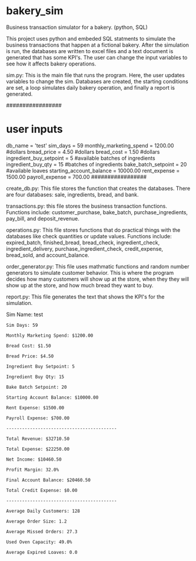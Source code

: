 # bakery_sim
Business transaction simulator for a bakery. (python, SQL)

This project uses python and embeded SQL statments to simulate the business transactions that happen at a fictional bakery. After the simulation is run, the databases are written to excel files and a text document is generated that has some KPI's. The user can change the input variables to see how it affects bakery operations.

sim.py: This is the main file that runs the program. Here, the user updates variables to change the sim. Databases are created, the starting conditions are set, a loop simulates daily bakery operation, and finally a report is generated.

#################
# user inputs
db_name = 'test'
sim_days = 59
monthly_marketing_spend = 1200.00 #dollars
bread_price = 4.50 #dollars
bread_cost = 1.50 #dollars
ingredient_buy_setpoint = 5 #available batches of ingredients
ingredient_buy_qty = 15 #batches of ingredients
bake_batch_setpoint = 20 #available loaves
starting_account_balance = 10000.00
rent_expense = 1500.00
payroll_expense = 700.00
#################


create_db.py: This file stores the function that creates the databases. There are four databases: sale, ingredients, bread, and bank.

transactions.py: this file stores the business transaction functions. Functions include: customer_purchase, bake_batch, purchase_ingredients, pay_bill, and deposit_revenue.

operations.py: This file stores functions that do practical things with the databases like check quantities or update values. Functions include: expired_batch, finished_bread, bread_check, ingredient_check, ingredient_delivery, purchase_ingredient_check, credit_expense, bread_sold, and account_balance.

order_generator.py: This file uses mathmatic functions and random number generators to simulate customer behavior. This is where the program decides how many customers will show up at the store, when they they will show up at the store, and how much bread they want to buy.

report.py: This file generates the text that shows the KPI's for the simulation.

Sim Name: test

    Sim Days: 59

    Monthly Marketing Spend: $1200.00

    Bread Cost: $1.50

    Bread Price: $4.50

    Ingredient Buy Setpoint: 5

    Ingredient Buy Qty: 15

    Bake Batch Setpoint: 20

    Starting Account Balance: $10000.00

    Rent Expense: $1500.00

    Payroll Expense: $700.00
 
    ------------------------------------------

    Total Revenue: $32710.50

    Total Expense: $22250.00

    Net Income: $10460.50

    Profit Margin: 32.0%

    Final Account Balance: $20460.50

    Total Credit Expense: $0.00

    ------------------------------------------

    Average Daily Customers: 128

    Average Order Size: 1.2

    Average Missed Orders: 27.3

    Used Oven Capacity: 49.0%

    Average Expired Loaves: 0.0
    